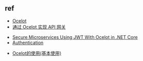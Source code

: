 



## ref
+ [Ocelot](https://github.com/ThreeMammals/Ocelot)
+ [通过 Ocelot 实现 API 网关](https://learn.microsoft.com/zh-cn/dotnet/architecture/microservices/multi-container-microservice-net-applications/implement-api-gateways-with-ocelot)
<!-- auth -->
+ [Secure Microservices Using JWT With Ocelot in .NET Core](https://code-maze.com/dotnetcore-secure-microservices-jwt-ocelot/)
+ [Authentication](https://ocelot.readthedocs.io/en/latest/features/authentication.html)

<!-- sample -->
+ [Ocelot的使用(基本使用)](https://blog.csdn.net/sammy520/article/details/109934363)